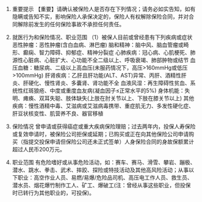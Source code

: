 1. 重要提示 【重要】请确认被保险人是否存在下列情况；请务必如实告知，如有隐瞒或告知不实，影响保险人承保决定的，保险人有权解除保险合同，并对合同解除前发生的任何保险事故不承担任何责任。

2. 就医行为和保险情况、职业范围 （1）被保人目前或曾经患有下列疾病或症状 恶性肿瘤：恶性肿瘤(含白血病、淋巴瘤) 脑和精神：脑中风、脑血管瘤或畸形、癫痫、智力障碍、抑郁症、精神分裂症 心肺疾病：冠心病、心肌梗死、肺源性心脏病、心脏扩大、心功能不全二级以上、呼吸衰竭、肺部肿物或结节 血压血糖：糖尿病、二级以上高血压(未服药情况下，高压>160mmHg或低压>100mmHg) 肝肾疾病：乙肝且肝功能(ALT、AST)异常、丙肝、酒精性肝炎、肝硬化、慢性肾炎、多囊肾、肾功能不全 血液风湿：再生障碍性贫血、系统性红斑狼疮、中度或重度血友病(凝血因子≤正常水平的5%) 身体机能：失明、瘫痪、双耳失聪、肢体缺失(上肢在肘关节以上、下肢在膝关节以上) 其他疾病：慢性酒精中毒、艾滋病或艾滋病毒携带、重症肌无力、多发性硬化症、肝豆状核变性、肌营养不良、器官移植

3. 保险情况 曾申请或获得癌症或重大疾病保险理赔；过去两年内，投保人寿保险或复效申请时，被保险公司拒保或延期；已购买或正在向其他保险公司申请购买（指提交投保申请但保险公司还未正式签单）人身保险合同的身故保额累计超过人民币200万元。

4. 职业范围 有危险嗜好或从事危险活动，如：赛车、赛马、滑雪、攀岩、蹦极、潜水、跳水、拳击、武术、摔跤、探险或特技活动及其他高风险活动；从事以下职业：高空作业人员、易燃/易爆/危险品司机、高压电工作人员、救生员、潜水员、烟花爆竹制作工人、矿工、爆破工(注：曾经从事这些职业，但投保时已转行为其他职业的，可投保)。